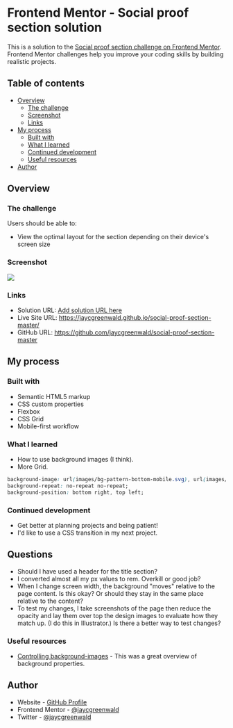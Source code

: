 # Frontend Mentor - Social proof section solution

This is a solution to the [Social proof section challenge on Frontend Mentor](https://www.frontendmentor.io/challenges/social-proof-section-6e0qTv_bA). Frontend Mentor challenges help you improve your coding skills by building realistic projects. 

## Table of contents

- [Overview](#overview)
  - [The challenge](#the-challenge)
  - [Screenshot](#screenshot)
  - [Links](#links)
- [My process](#my-process)
  - [Built with](#built-with)
  - [What I learned](#what-i-learned)
  - [Continued development](#continued-development)
  - [Useful resources](#useful-resources)
- [Author](#author)

## Overview

### The challenge

Users should be able to:

- View the optimal layout for the section depending on their device's screen size

### Screenshot

![](./screenshot.png)

### Links

- Solution URL: [Add solution URL here](https://your-solution-url.com)
- Live Site URL: https://jaycgreenwald.github.io/social-proof-section-master/
- GitHub URL: https://github.com/jaycgreenwald/social-proof-section-master

## My process

### Built with

- Semantic HTML5 markup
- CSS custom properties
- Flexbox
- CSS Grid
- Mobile-first workflow

### What I learned

- How to use background images (I think).
- More Grid.

```css
background-image: url(images/bg-pattern-bottom-mobile.svg), url(images/bg-pattern-top-mobile.svg);
background-repeat: no-repeat no-repeat;
background-position: bottom right, top left;   
```

### Continued development

- Get better at planning projects and being patient!
- I'd like to use a CSS transition in my next project.

## Questions
- Should I have used a header for the title section?
- I converted almost all my px values to rem. Overkill or good job?
- When I change screen width, the background "moves" relative to the page content. Is this okay? Or should they stay in the same place relative to the content?
- To test my changes, I take screenshots of the page then reduce the opacity and lay them over top the design images to evaluate how they match up. (I do this in Illustrator.) Is there a better way to test changes?


### Useful resources

- [Controlling background-images](https://www.youtube.com/watch?v=3T_Jy1CqH9k) - This was a great overview of background properties.

## Author

- Website - [GitHub Profile](https://github.com/jaycgreenwald)
- Frontend Mentor - [@jaycgreenwald](https://www.frontendmentor.io/profile/jaycgreenwald)
- Twitter - [@jaycgreenwald](https://www.twitter.com/jaycgreenwald)